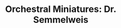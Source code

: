 ---
title: "Orchestral Miniatures: Dr. Semmelweis"
tags: "orchestral"
sectionSortOrder: 8
shortDesc: "Energetic orchestral arrangement of an excerpt from Adrian's score for Dr. Semmelweis"
forces: "2.2.2.2+cbn / 4.3.3.1 / 2perc / timp / strings min 12.10.8.6.4"
length: "3 mins"
workNumber: "P0054"
compositionYear: "2023"
pdf: "Dr Semmelweis"
hire: yes
buy: ""
recording: ""
audioIndex: 54
projectColour:
layout: workDetail
permalink: false
---